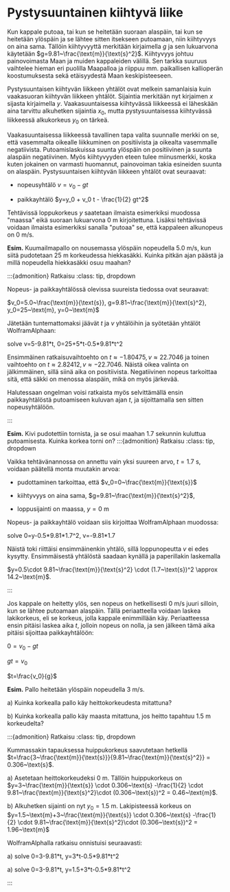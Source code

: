 # Pystysuuntainen kiihtyvä liike

Kun kappale putoaa, tai kun se heitetään suoraan alaspäin, tai kun se heitetään ylöspäin ja se lähtee sitten itsekseen putoamaan, niin kiihtyvyys on aina sama. Tällöin kiihtyvyyttä merkitään kirjaimella $g$ ja sen lukuarvona käytetään $g=9.81~\frac{\text{m}}{\text{s}^2}$. Kiihtyvyys johtuu painovoimasta Maan ja muiden kappaleiden välillä. Sen tarkka suuruus vaihtelee hieman eri puolilla Maapalloa ja riippuu mm. paikallisen kallioperän koostumuksesta sekä etäisyydestä Maan keskipisteeseen.

Pystysuuntaisen kiihtyvän liikkeen yhtälöt ovat melkein samanlaisia kuin vaakasuoran kiihtyvän liikkeen yhtälöt. Sijaintia merkitään nyt kirjaimen $x$ sijasta kirjaimella $y$. Vaakasuuntaisessa kiihtyvässä liikkeessä ei läheskään aina tarvittu alkuhetken sijaintia $x_0$, mutta pystysuuntaisessa kiihtyvässä liikkeessä alkukorkeus $y_0$ on tärkeä.

Vaakasuuntaisessa liikkeessä tavallinen tapa valita suunnalle merkki on se, että vasemmalta oikealle liikkuminen on positiivista ja oikealta vasemmalle negatiivista. Putoamislaskuissa suunta ylöspäin on positiivinen ja suunta alaspäin negatiivinen. Myös kiihtyvyyden eteen tulee miinusmerkki, koska kuten jokainen on varmasti huomannut, painovoiman takia esineiden suunta on alaspäin. Pystysuuntaisen kiihtyvän liikkeen yhtälöt ovat seuraavat:

- nopeusyhtälö $v=v_0-gt$

- paikkayhtälö $y=y_0 + v_0 t - \frac{1}{2} gt^2$

Tehtävissä loppukorkeus $y$ saatetaan ilmaista esimerkiksi muodossa "maassa" eikä suoraan lukuarvona $0~\text{m}$ kirjoitettuna. Lisäksi tehtävissä voidaan ilmaista esimerkiksi sanalla "putoaa" se, että kappaleen alkunopeus on 0 m/s. 

**Esim.** Kuumailmapallo on nousemassa ylöspäin nopeudella 5.0 m/s, kun siitä pudotetaan 25 m korkeudessa hiekkasäkki. Kuinka pitkän ajan päästä ja millä nopeudella hiekkasäkki osuu maahan?

:::{admonition} Ratkaisu
:class: tip, dropdown

Nopeus- ja paikkayhtälössä olevissa suureista tiedossa ovat seuraavat: 

$v_0=5.0~\frac{\text{m}}{\text{s}}, g=9.81~\frac{\text{m}}{\text{s}^2}, y_0=25~\text{m}, y=0~\text{m}$

Jätetään tuntemattomaksi jäävät $t$ ja $v$ yhtälöihin ja syötetään yhtälöt WolframAlphaan:

solve v=5-9.81\*t, 0=25+5\*t-0.5\*9.81\*t^2

Ensimmäinen ratkaisuvaihtoehto on $t\approx -1.80475, v \approx 22.7046$ ja toinen vaihtoehto on $t \approx 2.82412, v \approx -22.7046$. Näistä oikea valinta on jälkimmäinen, sillä siinä aika on positiivista. Negatiivinen nopeus tarkoittaa sitä, että säkki on menossa alaspäin, mikä on myös järkevää.

Halutessaan ongelman voisi ratkaista myös selvittämällä ensin paikkayhtälöstä putoamiseen kuluvan ajan $t$, ja sijoittamalla sen sitten nopeusyhtälöön.

:::

**Esim.** Kivi pudotettiin tornista, ja se osui maahan 1.7 sekunnin kuluttua putoamisesta. Kuinka korkea torni on?
:::{admonition} Ratkaisu
:class: tip, dropdown

Vaikka tehtävänannossa on annettu vain yksi suureen arvo, $t=1.7~\text{s}$, voidaan päätellä monta muutakin arvoa:

- pudottaminen tarkoittaa, että $v_0=0~\frac{\text{m}}{\text{s}}$

- kiihtyvyys on aina sama, $g=9.81~\frac{\text{m}}{\text{s}^2}$,

- loppusijainti on maassa, $y=0~\text{m}$

Nopeus- ja paikkayhtälö voidaan siis kirjoittaa WolframAlphaan muodossa:

solve 0=y-0.5\*9.81\*1.7^2, v=-9.81\*1.7

Näistä toki riittäisi ensimmäinenkin yhtälö, sillä loppunopeutta $v$ ei edes kysytty. Ensimmäisestä yhtälöstä saadaan kynällä ja paperillakin laskemalla

$y=0.5\cdot 9.81~\frac{\text{m}}{\text{s}^2} \cdot (1.7~\text{s})^2 \approx 14.2~\text{m}$.

:::

Jos kappale on heitetty ylös, sen nopeus on hetkellisesti 0 m/s juuri silloin, kun se lähtee putoamaan alaspäin. Tällä periaatteella voidaan laskea lakikorkeus, eli se korkeus, jolla kappale enimmillään käy. Periaatteessa ensin pitäisi laskea aika $t$, jolloin nopeus on nolla, ja sen jälkeen tämä aika pitäisi sijoittaa paikkayhtälöön:

$0=v_0-gt$

$gt=v_0$

$t=\frac{v_0}{g}$

**Esim.** Pallo heitetään ylöspäin nopeudella 3 m/s. 

a) Kuinka korkealla pallo käy heittokorkeudesta mitattuna?

b) Kuinka korkealla pallo käy maasta mitattuna, jos heitto tapahtuu 1.5 m korkeudelta?

:::{admonition} Ratkaisu
:class: tip, dropdown

Kummassakin tapauksessa huippukorkeus saavutetaan hetkellä $t=\frac{3~\frac{\text{m}}{\text{s}}}{9.81~\frac{\text{m}}{\text{s}^2}} = 0.306~\text{s}$.

a) Asetetaan heittokorkeudeksi $0~\text{m}$. Tällöin huippukorkeus on $y=3~\frac{\text{m}}{\text{s}} \cdot 0.306~\text{s} -\frac{1}{2} \cdot 9.81~\frac{\text{m}}{\text{s}^2}\cdot (0.306~\text{s})^2 = 0.46~\text{m}$.

b) Alkuhetken sijainti on nyt $y_0=1.5~\text{m}$. Lakipisteessä korkeus on $y=1.5~\text{m}+3~\frac{\text{m}}{\text{s}} \cdot 0.306~\text{s} -\frac{1}{2} \cdot 9.81~\frac{\text{m}}{\text{s}^2}\cdot (0.306~\text{s})^2 = 1.96~\text{m}$

WolframAlphalla ratkaisu onnistuisi seuraavasti:

a) solve 0=3-9.81\*t, y=3\*t-0.5*9.81\*t^2

a) solve 0=3-9.81\*t, y=1.5+3\*t-0.5*9.81\*t^2

:::

